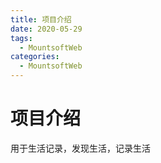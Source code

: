 ```yaml
---
title: 项目介绍
date: 2020-05-29
tags:
  - MountsoftWeb
categories:
  - MountsoftWeb
---
```


# 项目介绍

用于生活记录，发现生活，记录生活
